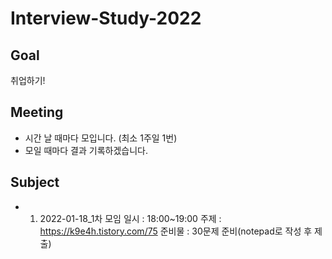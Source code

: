 # Interview-Study-2022

## Goal
취업하기!

## Meeting
- 시간 날 때마다 모입니다. (최소 1주일 1번)
- 모일 때마다 결과 기록하겠습니다.

## Subject
- 1. 2022-01-18_1차 모임 
	일시 : 18:00~19:00
	주제 : https://k9e4h.tistory.com/75
	준비물 : 30문제 준비(notepad로 작성 후 제출)